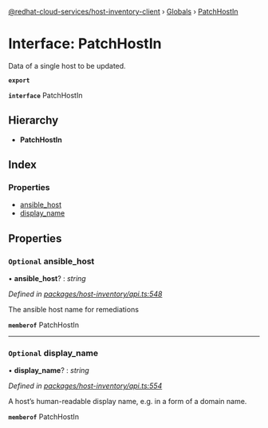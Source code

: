 [@redhat-cloud-services/host-inventory-client](../README.md) › [Globals](../globals.md) › [PatchHostIn](patchhostin.md)

# Interface: PatchHostIn

Data of a single host to be updated.

**`export`** 

**`interface`** PatchHostIn

## Hierarchy

* **PatchHostIn**

## Index

### Properties

* [ansible_host](patchhostin.md#optional-ansible_host)
* [display_name](patchhostin.md#optional-display_name)

## Properties

### `Optional` ansible_host

• **ansible_host**? : *string*

*Defined in [packages/host-inventory/api.ts:548](https://github.com/leSamo/javascript-clients/blob/master/packages/host-inventory/api.ts#L548)*

The ansible host name for remediations

**`memberof`** PatchHostIn

___

### `Optional` display_name

• **display_name**? : *string*

*Defined in [packages/host-inventory/api.ts:554](https://github.com/leSamo/javascript-clients/blob/master/packages/host-inventory/api.ts#L554)*

A host’s human-readable display name, e.g. in a form of a domain name.

**`memberof`** PatchHostIn
